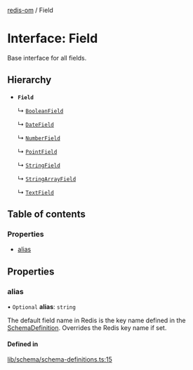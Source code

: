 [redis-om](../README.md) / Field

# Interface: Field

Base interface for all fields.

## Hierarchy

- **`Field`**

  ↳ [`BooleanField`](BooleanField.md)

  ↳ [`DateField`](DateField.md)

  ↳ [`NumberField`](NumberField.md)

  ↳ [`PointField`](PointField.md)

  ↳ [`StringField`](StringField.md)

  ↳ [`StringArrayField`](StringArrayField.md)

  ↳ [`TextField`](TextField.md)

## Table of contents

### Properties

- [alias](Field.md#alias)

## Properties

### alias

• `Optional` **alias**: `string`

The default field name in Redis is the key name defined in the
[SchemaDefinition](../README.md#schemadefinition). Overrides the Redis key name if set.

#### Defined in

[lib/schema/schema-definitions.ts:15](https://github.com/redis/redis-om-node/blob/39d7998/lib/schema/schema-definitions.ts#L15)
